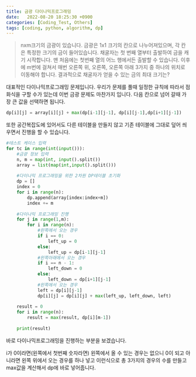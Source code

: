 ```yaml
---
title: 금광 다이나믹프로그래밍
date:   2022-08-20 18:25:30 +0900
categories: [Coding_Test, Others]
tags: [coding, python, algorithm, dp]
---
```


> nxm크기의 금광이 있습니다. 금광은 1x1 크기의 칸으로 나누어져있으며, 각 칸은 특정한 크기의 금이 들어있습니다. 채굴자는 첫 번째 열부터 출발하여 금을 캐기 시작합니다. 맨 처음에는 첫번째 열의 어느 행에서든 출발할 수 있습니다. 이후에 m번에 걸쳐서 매번 오른쪽 위, 오른쪽, 오른쪽 아래 3가지 중 하나의 위치로 이동해야 합니다. 결과적으로 채굴자가 얻을 수 있는 금의 최대 크기는?


대표적인 다이나믹프로그래밍 문제입니다. 우리가 문제를 풀때 일정한 규칙에 따라서 점화식을 구할 수가 있는데 이번 금광 문제도 마찬가지 입니다. 다음 칸으로 넘어 갈때 가장 큰 값을 선택하면 됩니다.

```py
dp[i][j] = array[i][j] + max(dp[i-1][j-1], dp[i][j-1],dp[i+1][j-1])
```
 

또한 공간복잡도에 있어서도 다른 테이블을 만들지 않고 기존 테이블에 그대로 덮어 씌우면서 진행을 할 수 있습니다.

```py
#테스트 케이스 입력
for tc in range(int(input())):
    #금광 정보 입력
    n, m = map(int, input().split())
    array = list(map(int,input().split()))
    
    #다이나믹 프로그래밍을 위한 2차원 DP테이블 초기화
    dp = []
    index = 0
    for i in range(n):
        dp.append(array[index:index+m])
        index += m
    
    #다이나믹 프로그래밍 진행
    for j in range(1,m):
        for i in range(n):
            #왼쪽에서 오는 경우
            if i == 0:
                left_up = 0
            else:
                left_up = dp[i-1][j-1]
            #왼쪽아래에서 오는 경우
            if i == n - 1:
                left_down = 0
            else:
                left_down = dp[i+1][j-1]
            #왼쪽에서 오는 경우
            left = dp[i][j-1]
            dp[i][j] = dp[i][j] + max(left_up, left_down, left)
    
    result = 0
    for i in range(n):
        result = max(result, dp[i][m-1])
    
    print(result)
```

바로 다이나믹프로그래밍을 진행하는 부분을 보겠습니다.

i가 0이라면(왼쪽에서 첫번째 숫자라면) 왼쪽에서 올 수 있는 경우는 없으니 0이 되고 아니라면 왼쪽 위에서 오는 경우를 하나 넣고 이런식으로 총 3가지의 경우의 수를 만들고 max값을 계산해서 dp에 바로 넣어줍니다.